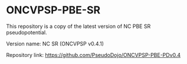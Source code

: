 # ONCVPSP-PBE-SR
This repository is a copy of the latest version of NC PBE SR pseudopotential.

Version name: NC SR (ONCVPSP v0.4.1)

Repository link: https://github.com/PseudoDojo/ONCVPSP-PBE-PDv0.4
